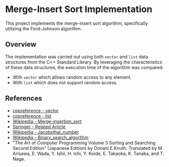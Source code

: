 # Merge-Insert Sort Implementation

This project implements the merge-insert sort algorithm, specifically utilizing the Ford-Johnson algorithm.

## Overview
The implementation was carried out using both `vector` and `list` data structures from the C++ Standard Library. By leveraging the characteristics of these data structures, the execution time of the algorithm was compared:
- With `vector` which allows random access to any element.
- With `list` which does not support random access.

## References
- [cppreference - vector](https://en.cppreference.com/w/cpp/container/vector)
- [cppreference - list](https://en.cppreference.com/w/cpp/container/list)
- [Wikipedia - Merge-insertion_sort](https://en.wikipedia.org/wiki/Merge-insertion_sort)
- [Springer - Related Article](https://link.springer.com/article/10.1007/s00224-020-09987-4)
- [Wikipedia - Jacobsthal_number](https://en.wikipedia.org/wiki/Jacobsthal_number)
- [Wikipedia - Binary_search_algorithm](https://en.wikipedia.org/wiki/Binary_search_algorithm)
- "The Art of Computer Programming Volume 3 Sorting and Searching Second Edition" (Japanese Edition) by Donald E.Knuth. Translated by M. Arisawa, E. Wada, Y. Ishii, H. Ichi, Y. Koide, E. Takaoka, K. Tanaka, and T. Naga.
